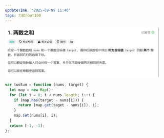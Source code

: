 ```yaml
---
updateTime: '2025-09-09 11:40'
tags: 力扣hoot100
---
```

![image-20250217111421871](./img/image-20250217111421871.png)

```javascript
var twoSum = function (nums, target) {
  let map = new Map();
  for (let i = 0; i < nums.length; i++) {
    if (map.has(target - nums[i])) {
      return [map.get(taget - nums[i]), i];
    }
    map.set(nums[i], i);
  }
  return [-1, -1];
};
```

